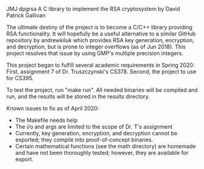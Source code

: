 JMJ
dpgrsa
A C library to implement the RSA cryptosystem
by David Patrick Gallivan

The ultimate destiny of the project is to become a C/C++ library providing
RSA functionality. It will hopefully be a useful alternative to a similar
GitHub repository by andrewkiluk which provides RSA key generation,
encryption, and decryption, but is prone to integer overflows (as of Jun
2018). This project resolves that issue by using GMP's multiple precision
integers.

This project began to fulfill several academic requirements in Spring 2020:
First, assignment 7 of Dr. Truszczynski's CS378.
Second, the project to use for CS395.

To test the project, run "make run". All needed binaries will be compiled
and run, and the results will be stored in the results directory.

Known issues to fix as of April 2020:
 - The Makefile needs help
 - The i/o and args are limited to the scope of Dr. T's assignment
 - Currently, key generation, encryption, and decryption cannot be
    exported; they compile into proof-of-concept binaries.
 - Certain mathematical functions (see the math directory) are homemade
    and have not been thoroughly tested; however, they are available for
    export.
